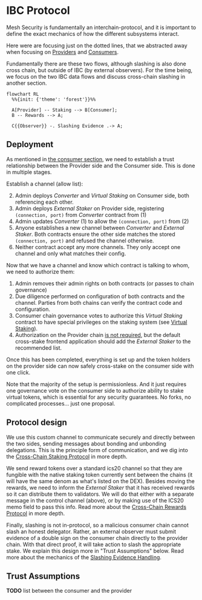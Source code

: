 # IBC Protocol

Mesh Security is fundamentally an interchain-protocol,
and it is important to define the exact mechanics of
how the different subsystems interact.

Here were are focusing just on the dotted lines, that
we abstracted away when focusing on [Providers](../provider/Provider.md)
and [Consumers](../consumer/Consumer.md).

Fundamentally there are these two flows, although slashing
is also done cross chain, but outside of IBC (by external observers).
For the time being, we focus on the two IBC data flows
and discuss cross-chain slashing in another section.

```mermaid
flowchart RL
  %%{init: {'theme': 'forest'}}%%
  
  A[Provider] -- Staking --> B[Consumer];
  B -- Rewards --> A;
  
  C{{Observer}} -. Slashing Evidence .-> A;
```

## Deployment

As mentioned in [the consumer section](../consumer/Consumer.md),
we need to establish a trust relationship between the
Provider side and the Consumer side. This is done in multiple stages.

Establish a channel (allow list):

2. Admin deploys _Converter_ and _Virtual Staking_ on Consumer side, both referencing each other.
3. Admin deploys _External Staker_ on Provider side, registering `(connection, port)` from _Converter_ contract from (1)
4. Admin updates _Converter_ (1) to allow the `(connection, port)` from (2)
5. Anyone establishes a new channel between _Converter_ and _External Staker_.
Both contracts ensure the other side matches the stored `(connection, port)` and refused the channel otherwise.
6. Neither contract accept any more channels. They only accept one channel and only what matches their config.

Now that we have a channel and know which contract is talking to whom, we need
to authorize them:

1. Admin removes their admin rights on both contracts (or passes to chain governance)
2. Due diligence performed on configuration of both contracts and the channel. Parties from both chains can verify the contract code and configuration.
3. Consumer chain governance votes to authorize this _Virtual Staking_ contract to have special
privileges on the staking system (see [Virtual Staking](../consumer/VirtualStaking.md)).
4. Authorization on the Provider chain [is not required](https://github.com/CosmWasm/mesh-security/blob/begin-architecture/docs/provider/Vault.md#design-decisions),
but the default cross-stake frontend application should add the _External Staker_ to the recommended list. 

Once this has been completed, everything is set up and the token holders on the provider side
can now safely cross-stake on the consumer side with one click.

Note that the majority of the setup is permissionless.  And it just requires one governance vote on the 
consumer side to authorize ability to stake virtual tokens, which is essential for any security guarantees. 
No forks, no complicated processes... just one proposal.

## Protocol design

We use this custom channel to communicate securely and directly
between the two sides, sending messages about bonding and unbonding
delegations. This is the principle form of communication,
and we dig into the [Cross-Chain Staking Protocol](./Staking.md)
in more depth.

We send reward tokens over a standard ics20 channel so that
they are fungible with the native staking token currently sent
between the chains (it will have the same denom as what's listed on the DEX).
Besides moving the rewards, we need to inform the _External Staker_ that
it has received rewards so it can distribute them to validators.
We will do that either with a separate message in the control channel (above),
or by making use of the ICS20 memo field to pass this info.
Read more about the [Cross-Chain Rewards Protocol](./Rewards.md)
in more depth.

Finally, slashing is not in-protocol, so a malicious consumer chain
cannot slash an honest delegator. Rather, an external observer must
submit evidence of a double sign on the consumer chain directly to
the provider chain. With that direct proof, it will take action to slash
the appropriate stake. We explain this design more in "Trust Assumptions" below.
Read more about the mechanics of the [Slashing Evidence Handling](./Slashing.md).

## Trust Assumptions

**TODO** list between the consumer and the provider
